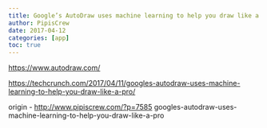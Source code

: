 ```yaml
---
title: Google’s AutoDraw uses machine learning to help you draw like a pro
author: PipisCrew
date: 2017-04-12
categories: [app]
toc: true
---
```


https://www.autodraw.com/

https://techcrunch.com/2017/04/11/googles-autodraw-uses-machine-learning-to-help-you-draw-like-a-pro/

origin - http://www.pipiscrew.com/?p=7585 googles-autodraw-uses-machine-learning-to-help-you-draw-like-a-pro